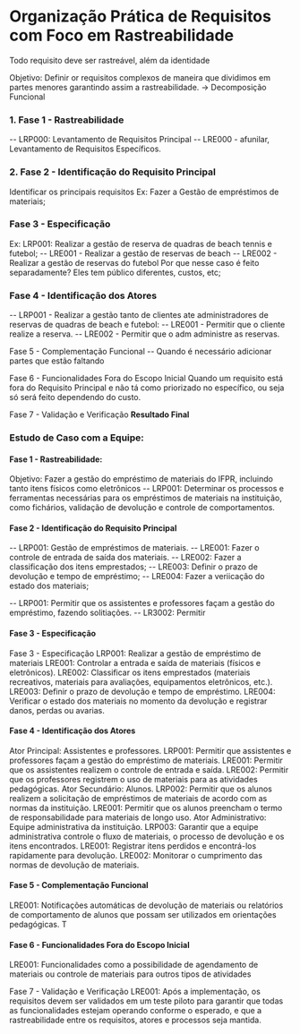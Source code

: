 # Organização Prática de Requisitos com Foco em Rastreabilidade

Todo requisito deve ser rastreável, além da identidade

Objetivo: Definir or requisitos complexos de maneira que dividimos em partes menores garantindo assim a rastreabilidade. -> Decomposição Funcional

### 1. Fase 1 - Rastreabilidade
   -- LRP000: Levantamento de Requisitos Principal
   -- LRE000 - afunilar, Levantamento de Requisitos Específicos.

### 2. Fase 2 - Identificação do Requisito Principal
Identificar os principais requisitos
Ex: Fazer a Gestão de empréstimos de materiais;

### Fase 3 - Especificação
Ex: LRP001: Realizar a gestão de reserva de quadras de beach tennis e futebol;
-- LRE001 - Realizar a gestão de reservas de beach
-- LRE002 - Realizar a gestão de reservas do futebol
Por que nesse caso é feito separadamente? Eles tem público diferentes, custos, etc;

### Fase 4 - Identificação dos Atores
-- LRP001 - Realizar a gestão tanto de clientes ate administradores de reservas de quadras de beach e futebol:
-- LRE001 - Permitir que o cliente realize a reserva.
-- LRE002 - Permitir que o adm administre as reservas.

Fase 5 - Complementação Funcional
-- Quando é necessário adicionar partes que estão faltando

Fase 6 - Funcionalidades Fora do Escopo Inicial 
Quando um requisito está fora do Requisito Principal e não tá como priorizado no específico, ou seja só será feito dependendo do custo.

Fase 7 - Validação e Verificação 
**Resultado Final**

### Estudo de Caso com a Equipe:

#### Fase 1 - Rastreabilidade:
Objetivo: Fazer a gestão do empréstimo de materiais do IFPR, incluindo tanto itens físicos como eletrônicos
-- LRP001: Determinar os processos e ferramentas necessárias para os empréstimos de materiais na instituição, como fichários, validação de devolução e controle de comportamentos.

#### Fase 2 - Identificação do Requisito Principal
  -- LRP001: Gestão de empréstimos de materiais.
  -- LRE001: Fazer o controle de entrada de saída dos materiais.
  -- LRE002: Fazer a classificação dos itens emprestados;
  -- LRE003: Definir o prazo de devolução e tempo de empréstimo;
  -- LRE004: Fazer a veriicação do estado dos materiais;

-- LRP001: Permitir que os assistentes e professores façam a gestão do empréstimo, fazendo solitiações.
  -- LR3002: Permitir 

#### Fase 3 - Especificação 
Fase 3 - Especificação
LRP001: Realizar a gestão de empréstimo de materiais
LRE001: Controlar a entrada e saída de materiais (físicos e eletrônicos).
LRE002: Classificar os itens emprestados (materiais recreativos, materiais para avaliações, equipamentos eletrônicos, etc.).
LRE003: Definir o prazo de devolução e tempo de empréstimo.
LRE004: Verificar o estado dos materiais no momento da devolução e registrar danos, perdas ou avarias.

#### Fase 4 - Identificação dos Atores
Ator Principal: Assistentes e professores.
LRP001: Permitir que assistentes e professores façam a gestão do empréstimo de materiais.
LRE001: Permitir que os assistentes realizem o controle de entrada e saída.
LRE002: Permitir que os professores registrem o uso de materiais para as atividades pedagógicas.
Ator Secundário: Alunos.
LRP002: Permitir que os alunos realizem a solicitação de empréstimos de materiais de acordo com as normas da instituição.
LRE001: Permitir que os alunos preencham o termo de responsabilidade para materiais de longo uso.
Ator Administrativo: Equipe administrativa da instituição.
LRP003: Garantir que a equipe administrativa controle o fluxo de materiais, o processo de devolução e os itens encontrados.
LRE001: Registrar itens perdidos e encontrá-los rapidamente para devolução.
LRE002: Monitorar o cumprimento das normas de devolução de materiais.

#### Fase 5 - Complementação Funcional
LRE001: Notificações automáticas de devolução de materiais ou relatórios de comportamento de alunos que possam ser utilizados em orientações pedagógicas. T

#### Fase 6 - Funcionalidades Fora do Escopo Inicial
LRE001: Funcionalidades como a possibilidade de agendamento de materiais ou controle de materiais para outros tipos de atividades 

Fase 7 - Validação e Verificação
LRE001: Após a implementação, os requisitos devem ser validados em um teste piloto para garantir que todas as funcionalidades estejam operando conforme o esperado, e que a rastreabilidade entre os requisitos, atores e processos seja mantida. 




   

